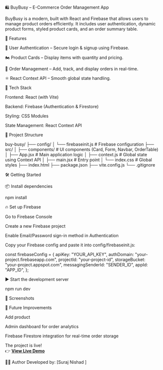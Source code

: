 🛍 BuyBusy – E-Commerce Order Management App

BuyBusy is a modern, built with React and Firebase that allows users to manage product orders efficiently. It includes user authentication, dynamic product forms, styled product cards, and an order summary table.

🚀 Features

🔐 User Authentication – Secure login & signup using Firebase.

🏍️ Product Cards – Display items with quantity and pricing.

🧾 Order Management – Add, track, and display orders in real-time.

⚛️ React Context API – Smooth global state handling.


🧰 Tech Stack

Frontend: React (with Vite)

Backend: Firebase (Authentication & Firestore)

Styling: CSS Modules

State Management: React Context API

📁 Project Structure

buy-busy/
├── config/
│   └── firebaseinit.js        # Firebase configuration
├── src/
│   ├── components/            # UI components (Card, Form, Navbar, OrderTable)
│   ├── App.jsx                # Main application logic
│   ├── context.js             # Global state using Context API
│   ├── main.jsx               # Entry point
│   └── index.css              # Global styles
├── index.html
├── package.json
├── vite.config.js
└── .gitignore

🛠️ Getting Started

📦 Install dependencies

npm install

🔥 Set up Firebase

Go to Firebase Console

Create a new Firebase project

Enable Email/Password sign-in method in Authentication

Copy your Firebase config and paste it into config/firebaseinit.js:

const firebaseConfig = {
  apiKey: "YOUR_API_KEY",
  authDomain: "your-project.firebaseapp.com",
  projectId: "your-project-id",
  storageBucket: "your-project.appspot.com",
  messagingSenderId: "SENDER_ID",
  appId: "APP_ID",
};

▶️ Start the development server

npm run dev

📸 Screenshots


📌 Future Improvements

Add product

Admin dashboard for order analytics

Firebase Firestore integration for real-time order storage

The project is live!  
👉 **[View Live Demo](https://buy-busy-every.netlify.app/)**

🧑‍💻 Author
Developed by: [Suraj Nishad ]

